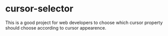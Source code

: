# cursor-selector
This is a good project for web developers to choose which cursor property should choose according to cursor appearence.
